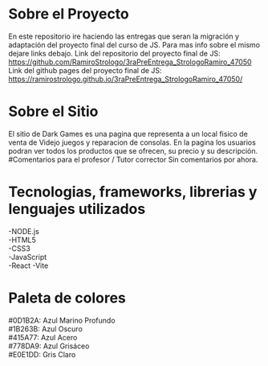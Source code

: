 # Sobre el Proyecto 
En este repositorio ire haciendo las entregas que seran la migración y adaptación del proyecto final del curso de JS.
Para mas info sobre el mismo dejare links debajo.
Link del repositorio del proyecto final de JS: https://github.com/RamiroStrologo/3raPreEntrega_StrologoRamiro_47050
Link del github pages del proyecto final de JS: https://ramirostrologo.github.io/3raPreEntrega_StrologoRamiro_47050/
# Sobre el Sitio
El sitio de Dark Games es una pagina que representa a un local fisico de venta de Videjo juegos y reparacion de consolas. 
En la pagina los usuarios podran ver todos los productos que se ofrecen, su precio y su descripción.
#Comentarios para el profesor / Tutor corrector
Sin comentarios por ahora.
# Tecnologias, frameworks, librerias y lenguajes utilizados
-NODE.js <br>
-HTML5 <br>
-CSS3 <br>
-JavaScript <br>
-React
-Vite
# Paleta de colores
#0D1B2A: Azul Marino Profundo <br>
#1B263B: Azul Oscuro <br>
#415A77: Azul Acero <br>
#778DA9: Azul Grisáceo <br>
#E0E1DD: Gris Claro <br>
